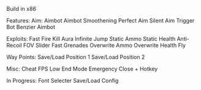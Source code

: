 Build in x86

Features:
Aim:
Aimbot
Aimbot Smoothening
Perfect Aim
Silent Aim
Trigger Bot
Benzier Aimbot

Exploits:
Fast Fire
Kill Aura
Infinite Jump
Static Ammo
Static Health
Anti-Recoil
FOV Slider
Fast Grenades
Overwrite Ammo
Overwrite Health
Fly

Way Points:
Save/Load Position 1
Save/Load Position 2

Misc:
Cheat FPS
Low End Mode
Emergency Close + Hotkey

In Progress:
Font Selecter
Save/Load Config
